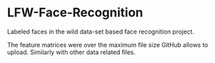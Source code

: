 # LFW-Face-Recognition
Labeled faces in the wild data-set based face recognition project.

The feature matrices were over the maximum file size GitHub allows to upload. Similarly with other data related files.

